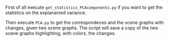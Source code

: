 First of all execute `get_statistics_PCAcomponents.py` if you want to get the statistics on the explanained variance.

Then execute `PCA.py` to get the correspondeces and the scene graphs with changes, given two scene graphs. The script will save a copy of the two scene graphs highlighting, with colors, the changes.
